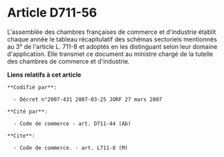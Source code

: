 # Article D711-56

L'assemblée des chambres françaises de commerce et d'industrie établit chaque année le tableau récapitulatif des schémas
sectoriels mentionnés au 3° de l'article L. 711-8 et adoptés en les distinguant selon leur domaine d'application. Elle
transmet ce document au ministre chargé de la tutelle des chambres de commerce et d'industrie.

**Liens relatifs à cet article**

	**Codifié par**:

	  - Décret n°2007-431 2007-03-25 JORF 27 mars 2007

	**Cité par**:

	  - Code de commerce - art. D711-44 (Ab)

	**Cite**:

	  - Code de commerce. - art. L711-8 (M)
